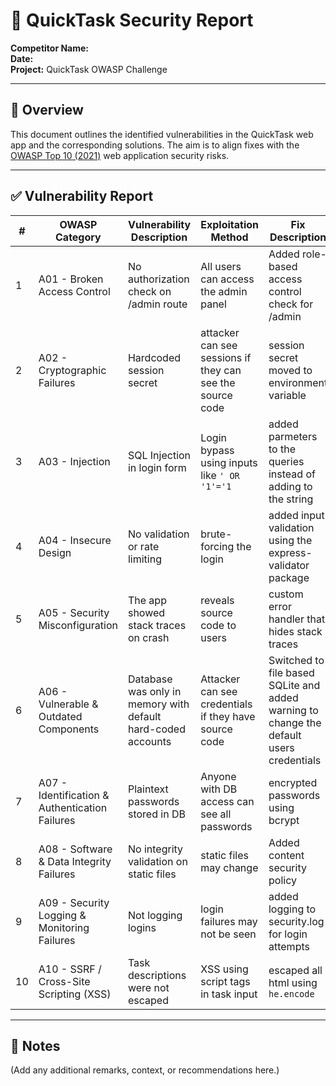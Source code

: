 # 🧾 QuickTask Security Report

**Competitor Name:**  
**Date:**  
**Project:** QuickTask OWASP Challenge

---

## 🔐 Overview

This document outlines the identified vulnerabilities in the QuickTask web app and the corresponding solutions. The aim is to align fixes with the [OWASP Top 10 (2021)](https://owasp.org/Top10/) web application security risks.

---

## ✅ Vulnerability Report

| #  | OWASP Category                                     | Vulnerability Description | Exploitation Method       | Fix Description          | Status       |
|----|----------------------------------------------------|----------------------------|----------------------------|---------------------------|--------------|
| 1  | A01 - Broken Access Control                        | No authorization check on /admin route |All users can access the admin panel | Added role-based access control check for /admin | ✅ Fixed ☐ Unfixed |
| 2  | A02 - Cryptographic Failures                       | Hardcoded session secret | attacker can see sessions if they can see the source code | session secret moved to environment variable | ✅ Fixed ☐ Unfixed |
| 3  | A03 - Injection                                    | SQL Injection in login form | Login bypass using inputs like `' OR '1'='1` | added parmeters to the queries instead of adding to the string | ✅ Fixed ☐ Unfixed |
| 4  | A04 - Insecure Design                              | No validation or rate limiting | brute-forcing the login | added input validation using the express-validator package | ✅ Fixed ☐ Unfixed |
| 5  | A05 - Security Misconfiguration                    | The app showed stack traces on crash | reveals source code to users | custom error handler that hides stack traces | ✅ Fixed ☐ Unfixed |
| 6  | A06 - Vulnerable & Outdated Components             | Database was only in memory with default hard-coded accounts | Attacker can see credentials if they have source code | Switched to file based SQLite and added warning to change the default users credentials | ✅ Fixed ☐ Unfixed |
| 7  | A07 - Identification & Authentication Failures     | Plaintext passwords stored in DB | Anyone with DB access can see all passwords | encrypted passwords using bcrypt | ✅ Fixed ☐ Unfixed |
| 8  | A08 - Software & Data Integrity Failures           | No integrity validation on static files | static files may change | Added content security policy | ✅ Fixed ☐ Unfixed |
| 9  | A09 - Security Logging & Monitoring Failures       | Not logging logins | login failures may not be seen | added logging to security.log for login attempts | ✅ Fixed ☐ Unfixed |
| 10 | A10 - SSRF / Cross-Site Scripting (XSS)            | Task descriptions were not escaped | XSS using script tags in task input | escaped all html using `he.encode` | ✅ Fixed ☐ Unfixed |

---

## 📄 Notes

(Add any additional remarks, context, or recommendations here.)
